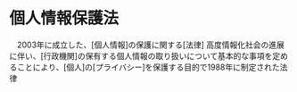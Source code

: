 # 個人情報保護法
　2003年に成立した、[個人情報]の保護に関する[法律]
 高度情報化社会の進展に伴い、[行政機関]の保有する個人情報の取り扱いについて基本的な事項を定めることにより、[個人]の[プライバシー]を保護する目的で1988年に制定された法律
